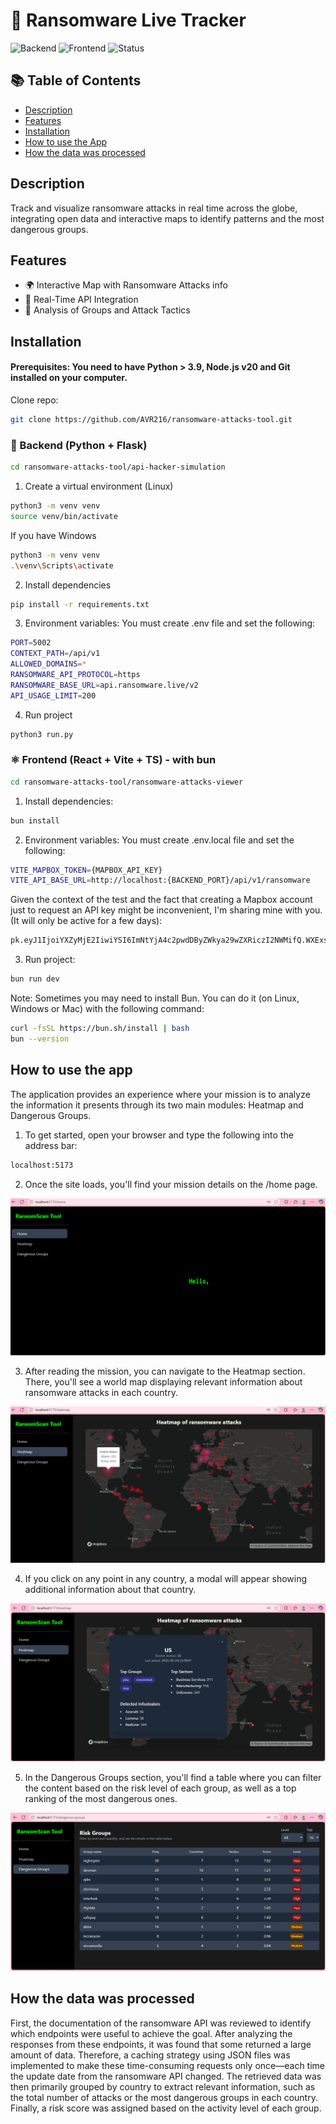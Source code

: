 # 🚀 Ransomware Live Tracker

![Backend](https://img.shields.io/badge/Backend-Flask-blue)
![Frontend](https://img.shields.io/badge/Frontend-React%20%2B%20Vite%20%2B%20TypeScript-61DAFB?logo=react)
![Status](https://img.shields.io/badge/Status-Active-brightgreen)

## 📚 Table of Contents

- [Description](#description)
- [Features](#features)
- [Installation](#installation)
- [How to use the App](#how-to-use-the-app)
- [How the data was processed](#how-the-data-was-processed)


## Description
Track and visualize ransomware attacks in real time across the globe, integrating open data and interactive maps to identify patterns and the most dangerous groups.


## Features
- 🌍 Interactive Map with Ransomware Attacks info
- 📡 Real-Time API Integration
- 🧠 Analysis of Groups and Attack Tactics


## Installation

#### Prerequisites: You need to have Python > 3.9, Node.js v20 and Git installed on your computer.

Clone repo:
```bash
git clone https://github.com/AVR216/ransomware-attacks-tool.git
```  


### 🔧 Backend (Python + Flask)

```bash
cd ransomware-attacks-tool/api-hacker-simulation
```

1. Create a virtual environment (Linux)
```bash
python3 -m venv venv
source venv/bin/activate
```

If you have Windows
```bash
python3 -m venv venv
.\venv\Scripts\activate
```

2. Install dependencies
```bash
pip install -r requirements.txt
```

3. Environment variables: You must create .env file and set the 
following:

```bash
PORT=5002
CONTEXT_PATH=/api/v1
ALLOWED_DOMAINS=*
RANSOMWARE_API_PROTOCOL=https
RANSOMWARE_BASE_URL=api.ransomware.live/v2
API_USAGE_LIMIT=200
```

4. Run project
```bash
python3 run.py
```

### ⚛️ Frontend (React + Vite + TS) - with bun

```bash
cd ransomware-attacks-tool/ransomware-attacks-viewer
``` 

1. Install dependencies:
```bash
bun install
```

2. Environment variables: You must create .env.local file and set the 
following:
```bash
VITE_MAPBOX_TOKEN={MAPBOX_API_KEY}
VITE_API_BASE_URL=http://localhost:{BACKEND_PORT}/api/v1/ransomware
```
Given the context of the test and the fact that creating a Mapbox account just to request an API key might be inconvenient, I'm sharing mine with you. (It will only be active for a few days):

```bash
pk.eyJ1IjoiYXZyMjE2IiwiYSI6ImNtYjA4c2pwdDByZWkya29wZXRiczI2NWMifQ.WXExsenqK2KCdhX60ERqJQ
```

3. Run project:
```bash
bun run dev
```

Note: Sometimes you may need to install Bun. You can do it (on Linux, Windows or Mac) with the following command:
```bash
curl -fsSL https://bun.sh/install | bash
bun --version
```


## How to use the app

The application provides an experience where your mission is to analyze the information it presents through its two main modules: Heatmap and Dangerous Groups.

1. To get started, open your browser and type the following into the address bar:
```bash
localhost:5173
```

2. Once the site loads, you'll find your mission details on the /home page.

![Home mission](assets/images/home_image.png)

3. After reading the mission, you can navigate to the Heatmap section. There, you'll see a world map displaying relevant information about ransomware attacks in each country.

![Heatmap](assets/images/heatmap_image.png)

4. If you click on any point in any country, a modal will appear showing additional information about that country.

![Modal](assets/images/modal.png)


5. In the Dangerous Groups section, you'll find a table where you can filter the content based on the risk level of each group, as well as a top ranking of the most dangerous ones.

![Dangerous Groups](assets/images/dangerous_groups.png)

## How the data was processed
First, the documentation of the ransomware API was reviewed to identify which endpoints were useful to achieve the goal. After analyzing the responses from these endpoints, it was found that some returned a large amount of data. Therefore, a caching strategy using JSON files was implemented to make these time-consuming requests only once—each time the update date from the ransomware API changed. The retrieved data was then primarily grouped by country to extract relevant information, such as the total number of attacks or the most dangerous groups in each country. Finally, a risk score was assigned based on the activity level of each group.
